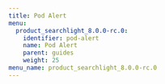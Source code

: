 ```yaml
---
title: Pod Alert
menu:
  product_searchlight_8.0.0-rc.0:
    identifier: pod-alert
    name: Pod Alert
    parent: guides
    weight: 25
menu_name: product_searchlight_8.0.0-rc.0 
---
```


